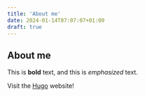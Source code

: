 ```yaml
---
title: 'About me'
date: 2024-01-14T07:07:07+01:00
draft: true
---
```

## About me

This is **bold** text, and this is *emphasized* text.

Visit the [Hugo](https://gohugo.io) website!